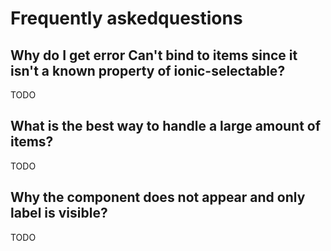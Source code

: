 # Frequently askedquestions

## Why do I get error Can't bind to items since it isn't a known property of ionic-selectable?

TODO

## What is the best way to handle a large amount of items?

TODO

## Why the component does not appear and only label is visible?

TODO
